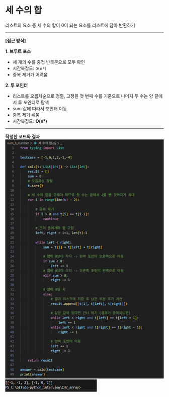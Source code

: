# 세 수의 합
리스트의 요소 중 세 수의 합이 0이 되는 요소를 리스트에 담아 반환하기

---

**[접근 방식]**

**1. 브루트 포스**
- 세 개의 수를 중첩 반복문으로 모두 확인  
- 시간복잡도: `O(n³)`  
- 중복 제거가 어려움

**2. 투 포인터**
- 리스트를 오름차순으로 정렬, 고정된 첫 번째 수를 기준으로 나머지 두 수는 양 끝에서 투 포인터로 탐색
- sum 값에 따라서 포인터 이동
- 중복 제거 쉬움
- 시간복잡도: **O(n²)**

---

**작성한 코드와 결과**<br>
<img src="./images/code.png"/><br>
<img src="./images/result.png"/>
